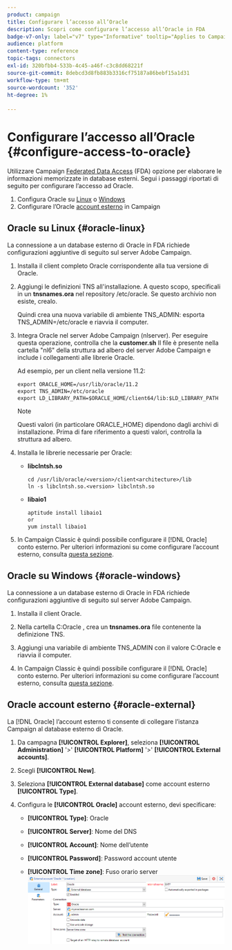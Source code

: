 ```yaml
---
product: campaign
title: Configurare l’accesso all’Oracle
description: Scopri come configurare l’accesso all’Oracle in FDA
badge-v7-only: label="v7" type="Informative" tooltip="Applies to Campaign Classic v7 only"
audience: platform
content-type: reference
topic-tags: connectors
exl-id: 320bfbb4-533b-4c45-a46f-c3c8dd68221f
source-git-commit: 8debcd3d8fb883b3316cf75187a86bebf15a1d31
workflow-type: tm+mt
source-wordcount: '352'
ht-degree: 1%

---
```


# Configurare l’accesso all’Oracle {#configure-access-to-oracle}



Utilizzare Campaign [Federated Data Access](../../installation/using/about-fda.md) (FDA) opzione per elaborare le informazioni memorizzate in database esterni. Segui i passaggi riportati di seguito per configurare l’accesso ad Oracle.

1. Configura Oracle su [Linux](#oracle-linux) o [Windows](#azure-windows)
1. Configurare l’Oracle [account esterno](#oracle-external) in Campaign

## Oracle su Linux {#oracle-linux}

La connessione a un database esterno di Oracle in FDA richiede configurazioni aggiuntive di seguito sul server Adobe Campaign.

1. Installa il client completo Oracle corrispondente alla tua versione di Oracle.
1. Aggiungi le definizioni TNS all&#39;installazione. A questo scopo, specificali in un **tnsnames.ora** nel repository /etc/oracle. Se questo archivio non esiste, crealo.

   Quindi crea una nuova variabile di ambiente TNS_ADMIN: esporta TNS_ADMIN=/etc/oracle e riavvia il computer.

1. Integra Oracle nel server Adobe Campaign (nlserver). Per eseguire questa operazione, controlla che la **customer.sh** Il file è presente nella cartella &quot;nl6&quot; della struttura ad albero del server Adobe Campaign e include i collegamenti alle librerie Oracle.

   Ad esempio, per un client nella versione 11.2:

   ```
   export ORACLE_HOME=/usr/lib/oracle/11.2
   export TNS_ADMIN=/etc/oracle
   export LD_LIBRARY_PATH=$ORACLE_HOME/client64/lib:$LD_LIBRARY_PATH
   ```

   >[!NOTE]
   >
   >Questi valori (in particolare ORACLE_HOME) dipendono dagli archivi di installazione. Prima di fare riferimento a questi valori, controlla la struttura ad albero.

1. Installa le librerie necessarie per Oracle:

   * **libclntsh.so**

      ```
      cd /usr/lib/oracle/<version>/client<architecture>/lib
      ln -s libclntsh.so.<version> libclntsh.so
      ```

   * **libaio1**

      ```
      aptitude install libaio1
      or
      yum install libaio1
      ```

1. In Campaign Classic è quindi possibile configurare il [!DNL Oracle] conto esterno. Per ulteriori informazioni su come configurare l’account esterno, consulta [questa sezione](#oracle-external).

## Oracle su Windows {#oracle-windows}

La connessione a un database esterno di Oracle in FDA richiede configurazioni aggiuntive di seguito sul server Adobe Campaign.

1. Installa il client Oracle.

1. Nella cartella C:Oracle , crea un **tnsnames.ora** file contenente la definizione TNS.

1. Aggiungi una variabile di ambiente TNS_ADMIN con il valore C:Oracle e riavvia il computer.

1. In Campaign Classic è quindi possibile configurare il [!DNL Oracle] conto esterno. Per ulteriori informazioni su come configurare l’account esterno, consulta [questa sezione](#oracle-external).

## Oracle account esterno {#oracle-external}

La [!DNL Oracle] l’account esterno ti consente di collegare l’istanza Campaign al database esterno di Oracle.

1. Da campagna **[!UICONTROL Explorer]**, seleziona **[!UICONTROL Administration]** &#39;>&#39; **[!UICONTROL Platform]** &#39;>&#39; **[!UICONTROL External accounts]**.

1. Scegli **[!UICONTROL New]**.

1. Seleziona **[!UICONTROL External database]** come account esterno **[!UICONTROL Type]**.

1. Configura le **[!UICONTROL Oracle]** account esterno, devi specificare:

   * **[!UICONTROL Type]**: Oracle

   * **[!UICONTROL Server]**: Nome del DNS

   * **[!UICONTROL Account]**: Nome dell’utente

   * **[!UICONTROL Password]**: Password account utente

   * **[!UICONTROL Time zone]**: Fuso orario server
   ![](assets/oracle_config.png)
